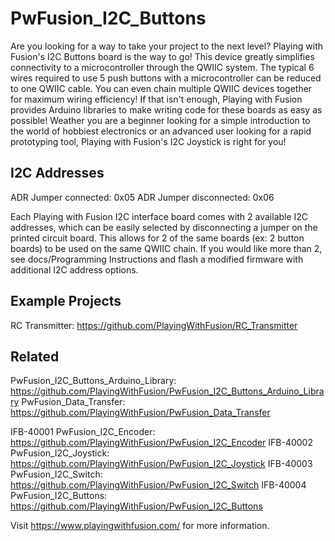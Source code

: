 # PwFusion_I2C_Buttons

Are you looking for a way to take your project to the next level? Playing with Fusion's I2C Buttons board is the way to go! This device greatly simplifies connectivity to a microcontroller through the QWIIC system. The typical 6 wires required to use 5 push buttons with a microcontroller can be reduced to one QWIIC cable. You can even chain multiple QWIIC devices together for maximum wiring efficiency! If that isn't enough, Playing with Fusion provides Arduino libraries to make writing code for these boards as easy as possible! Weather you are a beginner looking for a simple introduction to the world of hobbiest electronics or an advanced user looking for a rapid prototyping tool, Playing with Fusion's I2C Joystick is right for you!

## I2C Addresses

ADR Jumper connected: 0x05
ADR Jumper disconnected: 0x06

Each Playing with Fusion I2C interface board comes with 2 available I2C addresses, which can be easily selected by disconnecting a jumper on the printed circuit board. This allows for 2 of the same boards (ex: 2 button boards) to be used on the same QWIIC chain. If you would like more than 2, see docs/Programming Instructions and flash a modified firmware with additional I2C address options.

## Example Projects
RC Transmitter: https://github.com/PlayingWithFusion/RC_Transmitter

## Related
PwFusion_I2C_Buttons_Arduino_Library:   https://github.com/PlayingWithFusion/PwFusion_I2C_Buttons_Arduino_Library
PwFusion_Data_Transfer:                 https://github.com/PlayingWithFusion/PwFusion_Data_Transfer

IFB-40001 PwFusion_I2C_Encoder:     https://github.com/PlayingWithFusion/PwFusion_I2C_Encoder
IFB-40002 PwFusion_I2C_Joystick:    https://github.com/PlayingWithFusion/PwFusion_I2C_Joystick
IFB-40003 PwFusion_I2C_Switch:      https://github.com/PlayingWithFusion/PwFusion_I2C_Switch
IFB-40004 PwFusion_I2C_Buttons:     https://github.com/PlayingWithFusion/PwFusion_I2C_Buttons

Visit https://www.playingwithfusion.com/ for more information.
